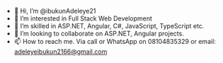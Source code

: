 - 👋 Hi, I’m @ibukunAdeleye21
- 👀 I’m interested in Full Stack Web Development
- 🌱 I’m skilled in ASP.NET, Angular, C#, JavaScript, TypeScript etc.
- 💞️ I’m looking to collaborate on ASP.NET, Angular projects.
- 📫 How to reach me. 
Via call or WhatsApp on 08104835329 or 
email: adeleyeibukun2166@gmail.com

<!---
ibukunAdeleye21/ibukunAdeleye21 is a ✨ special ✨ repository because its `README.md` (this file) appears on your GitHub profile.
You can click the Preview link to take a look at your changes.
--->
